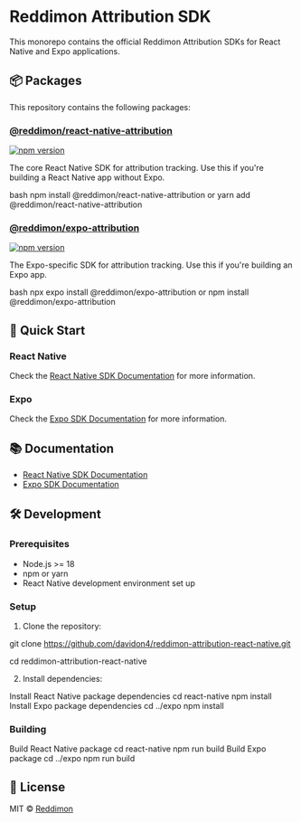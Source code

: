 # Reddimon Attribution SDK

This monorepo contains the official Reddimon Attribution SDKs for React Native and Expo applications.

## 📦 Packages

This repository contains the following packages:

### [@reddimon/react-native-attribution](./react-native)

[![npm version](https://img.shields.io/npm/v/@reddimon/react-native-attribution.svg)](https://www.npmjs.com/package/@reddimon/react-native-attribution)

The core React Native SDK for attribution tracking. Use this if you're building a React Native app without Expo.

bash
npm install @reddimon/react-native-attribution
or
yarn add @reddimon/react-native-attribution

### [@reddimon/expo-attribution](./expo)

[![npm version](https://img.shields.io/npm/v/@reddimon/expo-attribution.svg)](https://www.npmjs.com/package/@reddimon/expo-attribution)

The Expo-specific SDK for attribution tracking. Use this if you're building an Expo app.

bash
npx expo install @reddimon/expo-attribution
or
npm install @reddimon/expo-attribution

## 🚀 Quick Start

### React Native

Check the [React Native SDK Documentation](./react-native/README.md) for more information.

### Expo

Check the [Expo SDK Documentation](./expo/README.md) for more information.

## 📚 Documentation

- [React Native SDK Documentation](./react-native/README.md)
- [Expo SDK Documentation](./expo/README.md)

## 🛠️ Development

### Prerequisites

- Node.js >= 18
- npm or yarn
- React Native development environment set up

### Setup

1. Clone the repository:

git clone https://github.com/davidon4/reddimon-attribution-react-native.git

cd reddimon-attribution-react-native

2. Install dependencies:

Install React Native package dependencies
cd react-native
npm install
Install Expo package dependencies
cd ../expo
npm install

### Building

Build React Native package
cd react-native
npm run build
Build Expo package
cd ../expo
npm run build

## 📄 License

MIT © [Reddimon](https://github.com/davidon4)
